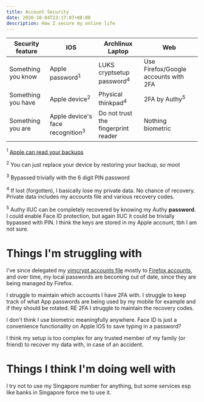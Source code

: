 ```yaml
---
title: Account Security
date: 2020-10-04T23:17:07+08:00
description: How I secure my online life
---
```

<table>
<thead>
<tr>
<th>Security feature</th>
<th>IOS</th>
<th>Archlinux Laptop</th>
<th>Web</th>
</tr>
</thead>
<tbody>
<tr>
<td>Something you know</td>
<td>Apple password<sup>1</sup></td>
<td>LUKS cryptsetup password<sup>4</sup></td>
<td>Use Firefox/Google accounts with 2FA</td>
</tr>
<tr>
<td>Something you have</td>
<td>Apple device<sup>2</sup></td>
<td>Physical thinkpad<sup>4</sup></td>
<td>2FA by Authy<sup>5</sup></td>
</tr>
<tr>
<td>Something you are</td>
<td>Apple device's face recognition<sup>3</sup></td>
<td>Do not trust the fingerprint reader</td>
<td>Nothing biometric</td>
</tr>
</tbody>
</table>

<sup>1</sup> [Apple can read your backups](https://www.youtube.com/watch?v=OwbFlUldZ0U)

<sup>2</sup> You can just replace your device by restoring your backup, so moot

<sup>3</sup> Bypassed trivially with the 6 digit PIN password

<sup>4</sup> If lost (forgotten), I basically lose my private data. No chance of recovery. Private data includes my accounts file and various recovery codes.

<sup>5</sup> Authy IIUC can be completely recovered by knowing my Authy **password**. I could enable Face ID protection, but again IIUC it could be trivially bypassed with PIN. I think the keys are stored in my Apple account, tbh I am not sure.

# Things I'm struggling with

I've since delegated my [vimcrypt accounts
file](https://www.youtube.com/watch?v=WFcdan1UD-0) mostly to [Firefox
accounts](https://s.natalian.org/2020-10-04/1601824182_1920x1080.png), and over
time, my local passwords are becoming out of date, since they are being managed
by Firefox.

I struggle to maintain which accounts I have 2FA with. I struggle to keep track
of what App passwords are being used by my mobile for example and if they
should be rotated. RE 2FA I struggle to maintain the recovery codes.

I don't think I use biometric meaningfully anywhere. Face ID is just a
convenience functionality on Apple IOS to save typing in a password?

I think my setup is too complex for any trusted member of my family (or friend)
to recover my data with, in case of an accident.

# Things I think I'm doing well with

I try not to use my Singapore number for anything, but some services esp like
banks in Singapore force me to use it.
